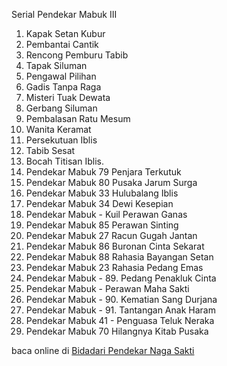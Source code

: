 Serial Pendekar Mabuk III
01. Kapak Setan Kubur
02. Pembantai Cantik
03. Rencong Pemburu Tabib
04. Tapak Siluman
05. Pengawal Pilihan
06. Gadis Tanpa Raga
07. Misteri Tuak Dewata
08. Gerbang Siluman
09. Pembalasan Ratu Mesum
10. Wanita Keramat
11. Persekutuan Iblis
12. Tabib Sesat
13. Bocah Titisan Iblis.
14. Pendekar Mabuk 79 Penjara Terkutuk
15. Pendekar Mabuk 80 Pusaka Jarum Surga
16. Pendekar Mabuk 33 Hulubalang Iblis
17. Pendekar Mabuk 34 Dewi Kesepian
18. Pendekar Mabuk - Kuil Perawan Ganas
19. Pendekar Mabuk 85 Perawan Sinting
20. Pendekar Mabuk 27 Racun Gugah Jantan
21. Pendekar Mabuk 86 Buronan Cinta Sekarat
22. Pendekar Mabuk 88 Rahasia Bayangan Setan
23. Pendekar Mabuk 23 Rahasia Pedang Emas
24. Pendekar Mabuk - 89. Pedang Penakluk Cinta
25. Pendekar Mabuk - Perawan Maha Sakti
26. Pendekar Mabuk - 90. Kematian Sang Durjana
27. Pendekar Mabuk - 91. Tantangan Anak Haram
28. Pendekar Mabuk 41 - Penguasa Teluk Neraka
29. Pendekar Mabuk 70 Hilangnya Kitab Pusaka

baca online di <a href='http://cerita-silat.mywapblog.com' title='Pedang Sakti Cersil Istana Pendekar Dewa Naga Raja Iblis Racun Ceritasilat '> Bidadari Pendekar Naga Sakti</a>